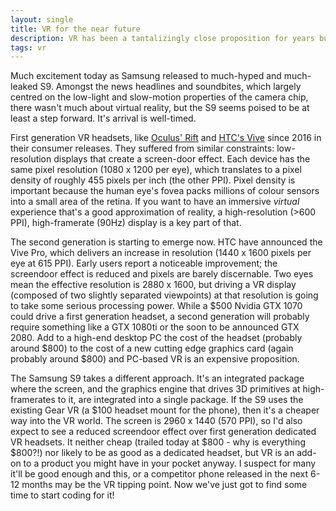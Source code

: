 ```yaml
---
layout: single
title: VR for the near future
description: VR has been a tantalizingly close proposition for years but where will it land first?
tags: vr
---
```


Much excitement today as Samsung released to much-hyped and much-leaked S9.  Amongst the news headlines and soundbites, which largely centred on the low-light and slow-motion properties of the camera chip, there wasn't much about virtual reality, but the S9 seems poised to be at least a step forward.  It's arrival is well-timed.

First generation VR headsets, like [Oculus' Rift](https://www.oculus.com/) and [HTC's Vive](https://www.vive.com/uk/) since 2016 in their consumer releases.  They suffered from similar constraints: low-resolution displays that create a screen-door effect.  Each device has the same pixel resolution (1080 x 1200 per eye), which translates to a pixel density of roughly 455 pixels per inch (the other PPI).  Pixel density is important because the human eye's fovea packs millions of colour sensors into a small area of the retina.  If you want to have an immersive _virtual_ experience that's a good approximation of reality, a high-resolution (>600 PPI), high-framerate (90Hz) display is a key part of that.

The second generation is starting to emerge now.  HTC have announced the Vive Pro, which delivers an increase in resolution (1440 x 1600 pixels per eye at 615 PPI).  Early users report a noticeable improvement; the screendoor effect is reduced and pixels are barely discernable.  Two eyes mean the effective resolution is 2880 x 1600, but driving a VR display (composed of two slightly separated viewpoints) at that resolution is going to take some serious processing power.  While a $500 Nvidia GTX 1070 could drive a first generation headset, a second generation will probably require something like a GTX 1080ti or the soon to be announced GTX 2080.  Add to a high-end desktop PC the cost of the headset (probably around $800) to the cost of a new cutting edge graphics card (again probably around $800) and PC-based VR is an expensive proposition.

The Samsung S9 takes a different approach.  It's an integrated package where the screen, and the graphics engine that drives 3D primitives at high-framerates to it, are integrated into a single package.  If the S9 uses the existing Gear VR (a $100 headset mount for the phone), then it's a cheaper way into the VR world.  The screen is 2960 x 1440 (570 PPI), so I'd also expect to see a reduced screendoor effect over first generation dedicated VR headsets.  It neither cheap (trailed today at $800 - why is everything $800?!) nor likely to be as good as a dedicated headset, but VR is an add-on to a product you might have in your pocket anyway.  I suspect for many it'll be good enough and this, or a competitor phone released in the next 6-12 months may be the VR tipping point.  Now we've just got to find some time to start coding for it!

